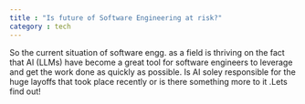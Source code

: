 ```yaml
---
title : "Is future of Software Engineering at risk?"
category : tech
---
```


So the current situation of software engg. as a field is thriving on the fact that AI (LLMs) have become a great tool for software engineers to leverage and get the work done as quickly as possible. Is AI soley responsible for
the huge layoffs that took place recently or is there something more to it .Lets find out! 
